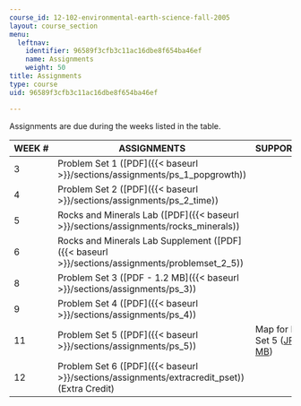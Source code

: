 ```yaml
---
course_id: 12-102-environmental-earth-science-fall-2005
layout: course_section
menu:
  leftnav:
    identifier: 96589f3cfb3c11ac16dbe8f654ba46ef
    name: Assignments
    weight: 50
title: Assignments
type: course
uid: 96589f3cfb3c11ac16dbe8f654ba46ef

---
```


Assignments are due during the weeks listed in the table.

| WEEK # | ASSIGNMENTS | SUPPORTING FILES |
| --- | --- | --- |
| 3 | Problem Set 1 ([PDF]({{< baseurl >}}/sections/assignments/ps_1_popgrowth)) | &nbsp; |
| 4 | Problem Set 2 ([PDF]({{< baseurl >}}/sections/assignments/ps_2_time)) | &nbsp; |
| 5 | Rocks and Minerals Lab ([PDF]({{< baseurl >}}/sections/assignments/rocks_minerals)) | &nbsp; |
| 6 | Rocks and Minerals Lab Supplement ([PDF]({{< baseurl >}}/sections/assignments/problemset_2_5)) | &nbsp; |
| 8 | Problem Set 3 ([PDF - 1.2 MB]({{< baseurl >}}/sections/assignments/ps_3)) | &nbsp; |
| 9 | Problem Set 4 ([PDF]({{< baseurl >}}/sections/assignments/ps_4)) | &nbsp; |
| 11 | Problem Set 5 ([PDF]({{< baseurl >}}/sections/assignments/ps_5)) | Map for Problem Set 5 ([JPG - 2.4 MB](/coursemedia/12-102-environmental-earth-science-fall-2005/576328182e6ae877692b6d594f0b17fa_rainier_final.jpg)) |
| 12 | Problem Set 6 ([PDF]({{< baseurl >}}/sections/assignments/extracredit_pset)) (Extra Credit) |
